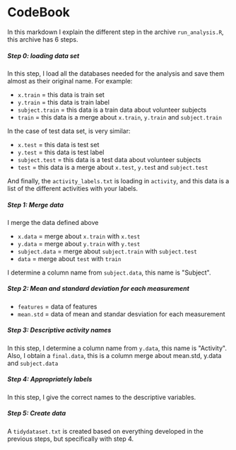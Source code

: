 # CodeBook
In this markdown I explain the different step in the archive `run_analysis.R`, this archive has 6 steps.

##### Step 0: loading data set 
In this step, I load all the databases needed for the analysis and save them almost as their original name. For example:
* `x.train` = this data is train set
* `y.train` = this data is train label
* `subject.train` = this data is a train data about volunteer subjects
* `train` = this data is a merge about `x.train`, `y.train` and `subject.train`

In the case of test data set, is very similar:
* `x.test` = this data is test set
* `y.test` = this data is test label
* `subject.test` = this data is a test data about volunteer subjects
* `test` = this data is a merge about `x.test`, `y.tes`t and `subject.test`

And finally, the `activity_labels.txt` is loading in `activity`, and this data is a list of the different activities with your labels.

##### Step 1: Merge data
I merge the data defined above
* `x.data` = merge about `x.train` with `x.test`
* `y.data` = merge about `y.train` with `y.test`
* `subject.data` = merge about `subject.train` with `subject.test`
* `data` = merge about `test` with `train`

I determine a column name from `subject.data`, this name is "Subject".

##### Step 2: Mean and standard deviation for each measurement
* `features` = data of features
* `mean.std` = data of mean and standar desviation for each measurement


##### Step 3: Descriptive activity names
In this step, I determine a column name from `y.data`, this name is "Activity". Also, I obtain a `final.data`, this is a column merge about mean.std, y.data and `subject.data`


##### Step 4: Appropriately labels
In this step, I give the correct names to the descriptive variables.


##### Step 5: Create data
A `tidydataset.txt` is created based on everything developed in the previous steps, but specifically with step 4.


